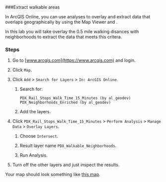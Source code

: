 ###Extract walkable areas

In ArcGIS Online, you can use analyses to overlay and extract data that overlaps geographically by using the Map Viewer and .

In this lab you will take overlay the 0.5 mile walking disances with neighborhoods to extract the data that meets this critera.

### Steps

1. Go to [www.arcgis.com](https://www.arcgis.com) and login.  

2. Click `Map`.

3. Click `Add` > `Search for Layers` > `In: ArcGIS Online`.

	1. Search for:

		```
		PDX_Rail_Stops_Walk_Time_15_Minutes (by al_geodev)
		PDX_Neighborhoods_Enriched (by al_geodev)
		```

	2. Add the layers.

4. Click `PDX_Rail_Stops_Walk_Time_15_Minutes` > `Perform Analysis` > `Manage Data` > `Overlay Layers`.

	1. Choose `Intersect`.

	2. Result layer name `PDX_Walkable_Neighborhoods`.

	3. Run Analysis.

5. Turn off the other layers and just inspect the results.

Your map should look something like [this map](http://www.arcgis.com/home/webmap/viewer.html?webmap=62e4da3c6ef94668bae7bcb7c40e42b7).
